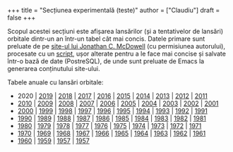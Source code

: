 +++
title = "Secțiunea experimentală (teste)"
author = ["Claudiu"]
draft = false
+++

Scopul acestei secțiuni este afișarea lansărilor (și a tentativelor de lansări) orbitale dintr-un an într-un tabel cât mai concis. Datele primare sunt preluate de pe [site-ul lui Jonathan C. McDowell](https://planet4589.org/space/) (cu permisiunea autorului), procesate cu un [script](https://github.com/ctanas/lvsat%5Fpy2sql), ușor alterate pentru a le face mai concise și salvate într-o bază de date (PostreSQL), de unde sunt preluate de Emacs la generarea conținutului site-ului.

Tabele anuale cu lansări orbitale:

-   2020 | [2019](/t/l2019) | [2018](/t/l2018) | [2017](/t/l2017) | [2016](/t/l2016) | [2015](/t/l2015) | [2014](/t/l2014) | [2013](/t/l2013) | [2012](/t/l2012) | [2011](/t/l2011)
-   [2010](/t/l2010) | [2009](/t/l2009) | [2008](/t/l2008) | [2007](/t/l2007) | [2006](/t/l2006) | [2005](/t/l2005) | [2004](/t/l2004) | [2003](/t/l2003) | [2002](/t/l2002) | [2001](/t/l2001)
-   [2000](/t/l2000) | [1999](/t/l1999) | [1998](/t/l1998) | [1997](/t/l1997) | [1996](/t/l1996) | [1995](/t/l1995) | [1994](/t/l1994) | [1993](/t/l1993) | [1992](/t/l1992) | [1991](/t/l1991)
-   [1990](/t/l1990) | [1989](/t/l1989) | [1988](/t/l1988) | [1987](/t/l1987) | [1986](/t/l1986) | [1985](/t/l1985) | [1984](/t/l1984) | [1983](/t/l1983) | [1982](/t/l1982) | [1981](/t/l1981)
-   [1980](/t/l1980) | [1979](/t/l1979) | [1978](/t/l1978) | [1977](/t/l1977) | [1976](/t/l1976) | [1975](/t/l1975) | [1974](/t/l1974) | [1973](/t/l1973) | [1972](/t/l1972) | [1971](/t/l1971)
-   [1970](/t/l1970) | [1969](/t/l1969) | [1968](/t/l1968) | [1967](/t/l1967) | [1966](/t/l1966) | [1965](/t/l1965) | [1964](/t/l1964) | [1963](/t/l1963) | [1962](/t/l1962) | [1961](/t/l1961)
-   [1960](/t/l1960) | [1959](/t/l1959) | [1957](/t/l1959) | [1957](/t/l1957)